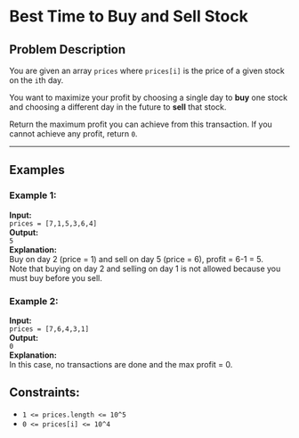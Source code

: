 # Best Time to Buy and Sell Stock

## Problem Description
You are given an array `prices` where `prices[i]` is the price of a given stock on the `i`th day.

You want to maximize your profit by choosing a single day to **buy** one stock and choosing a different day in the future to **sell** that stock.

Return the maximum profit you can achieve from this transaction. If you cannot achieve any profit, return `0`.

---

## Examples

### Example 1:
**Input:**   
`prices = [7,1,5,3,6,4]`  
**Output:**  
`5`  
**Explanation:**  
Buy on day 2 (price = 1) and sell on day 5 (price = 6), profit = 6-1 = 5.  
Note that buying on day 2 and selling on day 1 is not allowed because you must buy before you sell.

### Example 2:
**Input:**  
`prices = [7,6,4,3,1]`  
**Output:**  
`0`  
**Explanation:**  
In this case, no transactions are done and the max profit = 0.

## Constraints:
- `1 <= prices.length <= 10^5`
- `0 <= prices[i] <= 10^4`